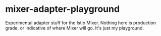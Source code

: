 # mixer-adapter-playground
Experimental adapter stuff for the Istio Mixer. Nothing here is production grade, or indicative of where Mixer will go. It's just my playground.
